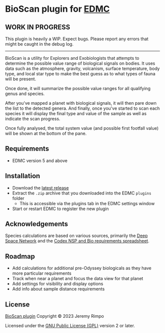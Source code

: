 # BioScan plugin for [EDMC]

## WORK IN PROGRESS
This plugin is heavily a WIP. Expect bugs. Please report any errors that might be caught in the debug log.

---

BioScan is a utility for Explorers and Exobiologists that attempts to determine the possible value range of biological
signals on bodies. It uses data such as the atmosphere, gravity, volcanism, surface temperature, body type, and local
star type to make the best guess as to what types of fauna will be present.

Once done, it will summarize the possible value ranges for all qualifying genus and species.

After you've mapped a planet with biological signals, it will then pare down the list to the detected genera.
And finally, once you've started to scan each species it will display the final type and value of the sample as well as
indicate the scan progress.

Once fully analysed, the total system value (and possible first footfall value) will be shown at the bottom of the pane.

## Requirements
* EDMC version 5 and above

## Installation
* Download the [latest release]
* Extract the `.zip` archive that you downloaded into the EDMC `plugins` folder
  * This is accessible via the plugins tab in the EDMC settings window
* Start or restart EDMC to register the new plugin

## Acknowledgements

Species calculations are based on various sources, primarily the 
[Deep Space Network](https://ed-dsn.net/) and the
[Codex NSP and Bio requirements spreadsheet][Bio req spreadsheet].

## Roadmap

* Add calculations for additional pre-Odyssey biologicals as they have more particular requirements
* Track when near a planet and focus the data view for that planet
* Add settings for visibility and display options
* Add info about sample distance requirements

## License

[BioScan plugin][BioScan] Copyright © 2023 Jeremy Rimpo

Licensed under the [GNU Public License (GPL)][GPLv2] version 2 or later.

[EDMC]: https://github.com/EDCD/EDMarketConnector/wiki
[BioScan]: https://github.com/Silarn/EDMC-BioScan
[latest release]: https://github.com/Silarn/EDMC-BioScan/releases/latest
[GPLv2]: http://www.gnu.org/licenses/gpl-2.0.html
[Bio req spreadsheet]: https://docs.google.com/spreadsheets/d/1nV_UD_0kIxkWAHhAqvf62ILHpbYzdZpJ53CqPHn3qlA/
